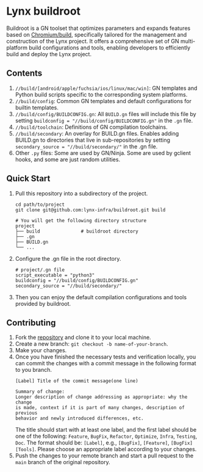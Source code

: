 Lynx buildroot
=======
Buildroot is a GN toolset that optimizes parameters and expands features based on [Chromium/build](https://chromium.googlesource.com/chromium/src/build), specifically tailored for the management and construction of the Lynx project. It offers a comprehensive set of GN multi-platform build configurations and tools, enabling developers to efficiently build and deploy the Lynx project.

## Contents
1. `//build/[android/apple/fuchsia/ios/linux/mac/win]`: GN templates and Python build scripts specific to the corresponding system platforms.
2. `//build/config`: Common GN templates and default configurations for builtin templates.
3. `//build/config/BUILDCONFIG.gn`: All `BUILD.gn` files will include this file by setting `buildconfig = "//build/config/BUILDCONFIG.gn"` in the `.gn` file.
4. `//build/toolchain`: Definitions of GN compilation toolchains.
5. `//build/secondary`: An overlay for BUILD.gn files. Enables adding BUILD.gn to directories that live in sub-repositories by setting `secondary_source = "//build/secondary/"` in the .gn file.
6. Other `.py` files: Some are used by GN/Ninja. Some are used by gclient hooks, and some are just random utilities.

## Quick Start
1. Pull this repository into a subdirectory of the project.
    ```shell
    cd path/to/project
    git clone git@github.com:lynx-infra/buildroot.git build
    
    # You will get the following directory structure
    project
    ├── build               # buildroot directory
    ├── .gn
    ├── BUILD.gn
    └── ...
    ```
2. Configure the .gn file in the root directory.
    ```gn
    # project/.gn file 
    script_executable = "python3"
    buildconfig = "//build/config/BUILDCONFIG.gn"
    secondary_source = "//build/secondary/"
    ```
3. Then you can enjoy the default compilation configurations and tools provided by buildroot.

## Contributing
1. Fork the [repository](https://github.com/lynx-infra/buildroot.git) and clone it to your local machine.
2. Create a new branch: `git checkout -b name-of-your-branch`.
3. Make your changes.
4. Once you have finished the necessary tests and verification locally, you can commit the changes with a commit message in the following format to you branch.
    ```shell
    [Label] Title of the commit message(one line)

    Summary of change:
    Longer description of change addressing as appropriate: why the change
    is made, context if it is part of many changes, description of previous
    behavior and newly introduced differences, etc.

    ```
    The title should start with at least one label, and the first label should be one of the following: `Feature`, `BugFix`, `Refactor`, `Optimize`, `Infra`, `Testing`, `Doc`. The format should be: `[Label]`, e.g., `[BugFix]`, `[Feature]`, `[BugFix][Tools]`. Please choose an appropriate label according to your changes.
5. Push the changes to your remote branch and start a pull request to the `main` branch of the original repository.
